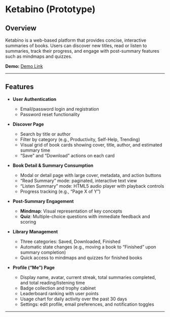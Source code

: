 # Ketabino (Prototype)

## Overview
Ketabino is a web-based platform that provides concise, interactive summaries of books. Users can discover new titles, read or listen to summaries, track their progress, and engage with post-summary features such as mindmaps and quizzes.

**Demo:** [Demo Link](https://moalimirinfinity.github.io/Ketabino/)

---

## Features
- **User Authentication**  
  - Email/password login and registration  
  - Password reset functionality

- **Discover Page**  
  - Search by title or author  
  - Filter by category (e.g., Productivity, Self-Help, Trending)  
  - Visual grid of book cards showing cover, title, author, and estimated summary time  
  - “Save” and “Download” actions on each card

- **Book Detail & Summary Consumption**  
  - Modal or detail page with large cover, metadata, and action buttons  
  - “Read Summary” mode: paginated, interactive text view  
  - “Listen Summary” mode: HTML5 audio player with playback controls  
  - Progress tracking (e.g., “Page X of Y”)  

- **Post-Summary Engagement**  
  - **Mindmap**: Visual representation of key concepts  
  - **Quiz**: Multiple-choice questions with immediate feedback and scoring  

- **Library Management**  
  - Three categories: Saved, Downloaded, Finished  
  - Automatic state changes (e.g., moving a book to “Finished” upon summary completion)  
  - Quick access to mindmaps and quizzes for finished books

- **Profile (“Me”) Page**  
  - Display name, avatar, current streak, total summaries completed, and total reading/listening time  
  - Badge collection and trophy cabinet  
  - Leaderboard ranking with user points  
  - Usage chart for daily activity over the past 30 days  
  - Settings: edit profile, email preferences, and notification toggles

---
